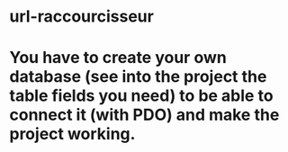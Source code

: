 # url-raccourcisseur

# You have to create your own database (see into the project the table fields you need) to be able to connect it (with PDO) and make the project working.
